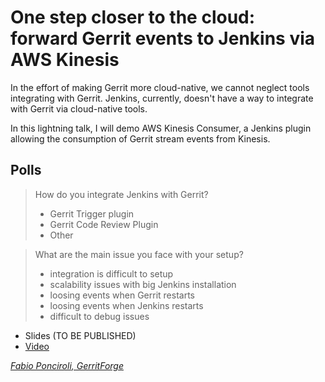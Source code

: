 # One step closer to the cloud: forward Gerrit events to Jenkins via AWS Kinesis

In the effort of making Gerrit more cloud-native, we cannot neglect tools
integrating with Gerrit. Jenkins, currently, doesn't have a way to integrate
with Gerrit via cloud-native tools.

In this lightning talk, I will demo AWS Kinesis Consumer, a Jenkins plugin
allowing the consumption of Gerrit stream events from Kinesis.

## Polls

> How do you integrate Jenkins with Gerrit?
> - Gerrit Trigger plugin
> - Gerrit Code Review Plugin
> - Other

> What are the main issue you face with your setup?
> - integration is difficult to setup
> - scalability issues with big Jenkins installation
> - loosing events when Gerrit restarts
> - loosing events when Jenkins restarts
> - difficult to debug issues

- Slides (TO BE PUBLISHED)
- [Video](https://youtu.be/XLuL-EKFRbc)

*[Fabio Ponciroli, GerritForge](../speakers.md#fponciroli)*
